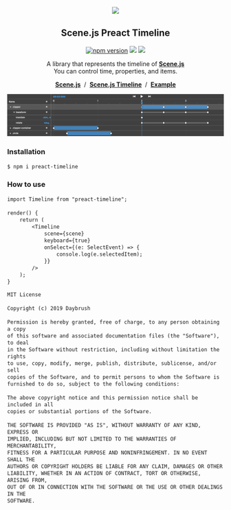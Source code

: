 
<p align="middle"><img src="https://daybrush.com/scenejs/images/clapperboard.png" width="250"/></p>
<h2 align="middle">Scene.js Preact Timeline</h2>
<p align="middle"><a href="https://badge.fury.io/js/preact-timeline" target="_blank"><img src="https://badge.fury.io/js/preact-timeline.svg" alt="npm version" height="18"/></a> <img src="https://img.shields.io/badge/language-typescript-blue.svg"/> <a href="https://github.com/daybrush/scenejs-timeline/blob/master/LICENSE" target="_blank"><img src="https://img.shields.io/github/license/daybrush/scenejs-timeline.svg"/></a></p>


<p align="middle">A library that represents the timeline of <a href="https://github.com/daybrush/scenejs"><strong>Scene.js</strong></a><br/>You can control time, properties, and items.</p>

<p align="middle"><a href="https://github.com/daybrush/scenejs"><strong>Scene.js</strong></a> &nbsp;/&nbsp; <a href="https://github.com/daybrush/scenejs-timeline"><strong>Scene.js Timeline</strong></a> &nbsp;/&nbsp; <a href="https://codesandbox.io/s/preacttimeline-example-rx0k6"><strong>Example</strong></a></p>


<p align="middle"><img src="https://raw.githubusercontent.com/daybrush/scenejs-timeline/master/demo/images/timeline.png"/></p>


### Installation
```sh
$ npm i preact-timeline
```


### How to use
```tsx
import Timeline from "preact-timeline";

render() {
    return (
        <Timeline
            scene={scene}
            keyboard={true}
            onSelect={(e: SelectEvent) => {
                console.log(e.selectedItem);
            }}
        />
    );
}
```





```
MIT License

Copyright (c) 2019 Daybrush

Permission is hereby granted, free of charge, to any person obtaining a copy
of this software and associated documentation files (the "Software"), to deal
in the Software without restriction, including without limitation the rights
to use, copy, modify, merge, publish, distribute, sublicense, and/or sell
copies of the Software, and to permit persons to whom the Software is
furnished to do so, subject to the following conditions:

The above copyright notice and this permission notice shall be included in all
copies or substantial portions of the Software.

THE SOFTWARE IS PROVIDED "AS IS", WITHOUT WARRANTY OF ANY KIND, EXPRESS OR
IMPLIED, INCLUDING BUT NOT LIMITED TO THE WARRANTIES OF MERCHANTABILITY,
FITNESS FOR A PARTICULAR PURPOSE AND NONINFRINGEMENT. IN NO EVENT SHALL THE
AUTHORS OR COPYRIGHT HOLDERS BE LIABLE FOR ANY CLAIM, DAMAGES OR OTHER
LIABILITY, WHETHER IN AN ACTION OF CONTRACT, TORT OR OTHERWISE, ARISING FROM,
OUT OF OR IN CONNECTION WITH THE SOFTWARE OR THE USE OR OTHER DEALINGS IN THE
SOFTWARE.
```
